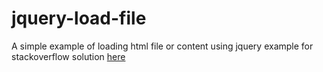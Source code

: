 # jquery-load-file
A simple example of loading html file or content using jquery
example for stackoverflow solution [here][1]

[1]: http://stackoverflow.com/questions/41207345/javascript-dynamically-load-html-into-another-html-file/41208493#41208493